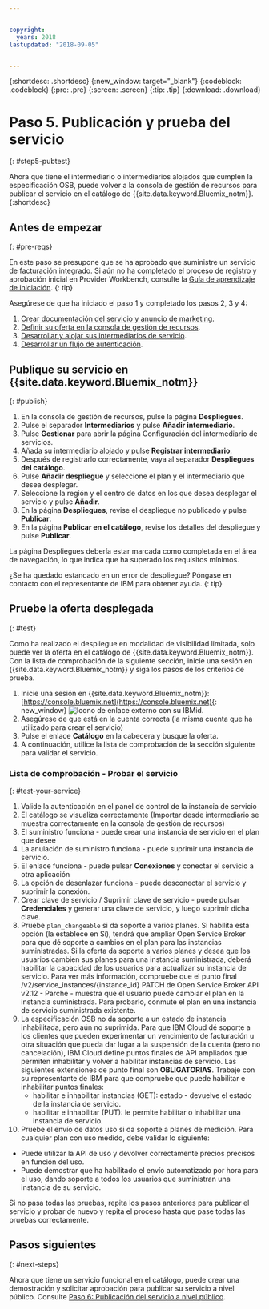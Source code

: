 ```yaml
---


copyright:
  years: 2018
lastupdated: "2018-09-05"


---
```


{:shortdesc: .shortdesc}
{:new_window: target="_blank"}
{:codeblock: .codeblock}
{:pre: .pre}
{:screen: .screen}
{:tip: .tip}
{:download: .download}

# Paso 5. Publicación y prueba del servicio
{: #step5-pubtest}

Ahora que tiene el intermediario o intermediarios alojados que cumplen la especificación OSB, puede volver a la consola de gestión de recursos para publicar el servicio en el catálogo de {{site.data.keyword.Bluemix_notm}}. 
{:shortdesc}

## Antes de empezar
{: #pre-reqs}

En este paso se presupone que se ha aprobado que suministre un servicio de facturación integrado. Si aún no ha completado el proceso de registro y aprobación inicial en Provider Workbench, consulte la [Guía de aprendizaje de iniciación](/docs/third-party/index.md).
{: tip}

Asegúrese de que ha iniciado el paso 1 y completado los pasos 2, 3 y 4:
1. [Crear documentación del servicio y anuncio de marketing](/docs/third-party/cis1-docs-marketing.html).
2. [Definir su oferta en la consola de gestión de recursos](/docs/third-party/cis2-rmc-define.html).
3. [Desarrollar y alojar sus intermediarios de servicio](/docs/third-party/cis3-broker.html).
3. [Desarrollar un flujo de autenticación](/docs/third-party/cis5-iam.html).

## Publique su servicio en {{site.data.keyword.Bluemix_notm}}
{: #publish}

1. En la consola de gestión de recursos, pulse la página **Despliegues**.
2. Pulse el separador **Intermediarios** y pulse **Añadir intermediario**.
3. Pulse **Gestionar** para abrir la página Configuración del intermediario de servicios.
4. Añada su intermediario alojado y pulse **Registrar intermediario**.
5. Después de registrarlo correctamente, vaya al separador **Despliegues del catálogo**.
6. Pulse **Añadir despliegue** y seleccione el plan y el intermediario que desea desplegar.
7. Seleccione la región y el centro de datos en los que desea desplegar el servicio y pulse **Añadir**.
8. En la página **Despliegues**, revise el despliegue no publicado y pulse **Publicar**.
9. En la página **Publicar en el catálogo**, revise los detalles del despliegue y pulse **Publicar**.

La página Despliegues debería estar marcada como completada en el área de navegación, lo que indica que ha superado los requisitos mínimos.

¿Se ha quedado estancado en un error de despliegue? Póngase en contacto con el representante de IBM para obtener ayuda.
{: tip}

## Pruebe la oferta desplegada 
{: #test}

Como ha realizado el despliegue en modalidad de visibilidad limitada, solo puede ver la oferta en el catálogo de {{site.data.keyword.Bluemix_notm}}. Con la lista de comprobación de la siguiente sección, inicie una sesión en {{site.data.keyword.Bluemix_notm}} y siga los pasos de los criterios de prueba.

1. Inicie una sesión en {{site.data.keyword.Bluemix_notm}}: [https://console.bluemix.net](https://console.bluemix.net){: new_window} ![Icono de enlace externo](../icons/launch-glyph.svg "Icono de enlace externo") con su IBMid.
2. Asegúrese de que está en la cuenta correcta (la misma cuenta que ha utilizado para crear el servicio)
3. Pulse el enlace **Catálogo** en la cabecera y busque la oferta.
4. A continuación, utilice la lista de comprobación de la sección siguiente para validar el servicio.

### Lista de comprobación - Probar el servicio
{: #test-your-service}

1. Valide la autenticación en el panel de control de la instancia de servicio
2. El catálogo se visualiza correctamente (Importar desde intermediario se muestra correctamente en la consola de gestión de recursos)
3. El suministro funciona - puede crear una instancia de servicio en el plan que desee
4. La anulación de suministro funciona - puede suprimir una instancia de servicio.
5. El enlace funciona - puede pulsar **Conexiones** y conectar el servicio a otra aplicación
6. La opción de desenlazar funciona - puede desconectar el servicio y suprimir la conexión.
7. Crear clave de servicio / Suprimir clave de servicio - puede pulsar **Credenciales** y generar una clave de servicio, y luego suprimir dicha clave.
8. Pruebe `plan_changeable` si da soporte a varios planes. Si habilita esta opción (la establece en Sí), tendrá que ampliar Open Service Broker para que dé soporte a cambios en el plan para las instancias suministradas. Si la oferta da soporte a varios planes y desea que los usuarios cambien sus planes para una instancia suministrada, deberá habilitar la capacidad de los usuarios para actualizar su instancia de servicio. Para ver más información, compruebe que el punto final /v2/service_instances/{instance_id} PATCH de Open Service Broker API v2.12  - Parche - muestra que el usuario puede cambiar el plan en la instancia suministrada. Para probarlo, conmute el plan en una instancia de servicio suministrada existente.
9. La especificación OSB no da soporte a un estado de instancia inhabilitada, pero aún no suprimida. Para que IBM Cloud dé soporte a los clientes que pueden experimentar un vencimiento de facturación u otra situación que pueda dar lugar a la suspensión de la cuenta (pero no cancelación), IBM Cloud define puntos finales de API ampliados que permiten inhabilitar y volver a habilitar instancias de servicio. Las siguientes extensiones de punto final son **OBLIGATORIAS**. Trabaje con su representante de IBM para que compruebe que puede habilitar e inhabilitar puntos finales:
   - habilitar e inhabilitar instancias (GET): estado - devuelve el estado de la instancia de servicio.
   - habilitar e inhabilitar (PUT): le permite habilitar o inhabilitar una instancia de servicio.
10. Pruebe el envío de datos uso si da soporte a planes de medición. Para cualquier plan con uso medido, debe validar lo siguiente:
   - Puede utilizar la API de uso y devolver correctamente precios precisos en función del uso.
   - Puede demostrar que ha habilitado el envío automatizado por hora para el uso, dando soporte a todos los usuarios que suministran una instancia de su servicio.

Si no pasa todas las pruebas, repita los pasos anteriores para publicar el servicio y probar de nuevo y repita el proceso hasta que pase todas las pruebas correctamente.


## Pasos siguientes
{: #next-steps}

Ahora que tiene un servicio funcional en el catálogo, puede crear una demostración y solicitar aprobación para publicar su servicio a nivel público. Consulte [Paso 6: Publicación del servicio a nivel público](/docs/third-party/cis6-ga.html).
